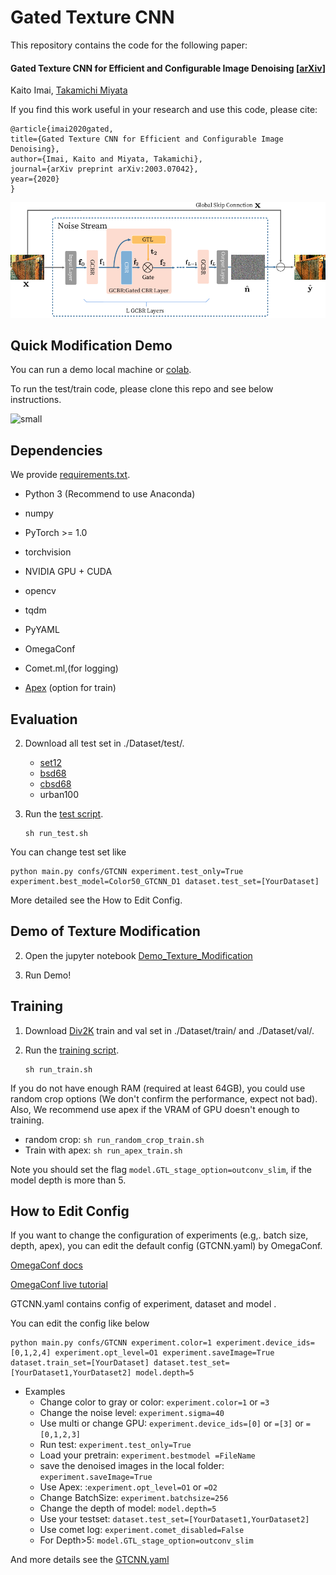 # Gated Texture CNN

This repository contains the code for the following paper:

#### Gated Texture CNN for Efficient and Configurable Image Denoising [[arXiv](https://arxiv.org/abs/2003.07042)]

Kaito Imai, [Takamichi Miyata](https://sites.google.com/site/takamichimiyata/) 

If you find this work useful in your research and use this code, please cite:

```
@article{imai2020gated,
title={Gated Texture CNN for Efficient and Configurable Image Denoising},
author={Imai, Kaito and Miyata, Takamichi},
journal={arXiv preprint arXiv:2003.07042},
year={2020}
}
```

![5-Figure2-1](./assets/5-Figure2-1.png)



## Quick Modification Demo

You can run a demo local machine or [colab](https://colab.research.google.com/drive/1zYYH8PCqEKSSSy6Y4PJgCJEk81n_aw_c). 

To run the test/train code, please clone this repo and see below instructions.

![small](./assets/small.gif)

## Dependencies

We provide [requirements.txt](./requirements.txt).

- Python 3   (Recommend to use Anaconda)
- numpy
- PyTorch >= 1.0
- torchvision
- NVIDIA GPU + CUDA
- opencv
- tqdm
- PyYAML
- OmegaConf
- Comet.ml,(for logging) 

- [Apex](https://www.github.com/nvidia/apex) (option for train)



## Evaluation

2. Download all test set in ./Dataset/test/.

   - [set12](https://github.com/cszn/FFDNet/tree/master/testsets)
   - [bsd68](https://github.com/cszn/FFDNet/tree/master/testsets)
   - [cbsd68](https://github.com/cszn/FFDNet/tree/master/testsets)
   - urban100

3. Run the [test script](./run_test.sh).

   ```
   sh run_test.sh
   ```

You can change test set like  

```
python main.py confs/GTCNN experiment.test_only=True experiment.best_model=Color50_GTCNN_D1 dataset.test_set=[YourDataset]
```

More detailed see the How to Edit Config.

## Demo of Texture Modification 

2. Open the jupyter notebook [Demo_Texture_Modification]()

3. Run Demo!

## Training

1. Download [Div2K](https://data.vision.ee.ethz.ch/cvl/DIV2K/) train and  val set in ./Dataset/train/ and  ./Dataset/val/.

2. Run the [training script](./run_train.sh).

   ```
   sh run_train.sh
   ```

If you do not have enough RAM (required at least 64GB), you could use random crop options (We don't confirm the performance, expect not bad).  Also, We recommend use apex if the VRAM of GPU doesn't  enough to training. 

- random crop: `sh run_random_crop_train.sh`
- Train with apex: `sh run_apex_train.sh`

Note you should set the flag `model.GTL_stage_option=outconv_slim`, if the model depth is more than 5.

## How to Edit Config

If you want to change the configuration of experiments  (e.g,. batch size, depth, apex), you can edit the  default config (GTCNN.yaml) by OmegaConf.  

[OmegaConf docs](https://omegaconf.readthedocs.io/en/1.4_branch/)

[OmegaConf live tutorial](https://mybinder.org/v2/gh/omry/omegaconf/master?filepath=docs%2Fnotebook%2FTutorial.ipynb)

GTCNN.yaml contains config of experiment, dataset and model .

You can edit the config like below

```
python main.py confs/GTCNN experiment.color=1 experiment.device_ids=[0,1,2,4] experiment.opt_level=O1 experiment.saveImage=True dataset.train_set=[YourDataset] dataset.test_set=[YourDataset1,YourDataset2] model.depth=5
```

- Examples
  - Change color to gray or color: `experiment.color=1` or `=3`
  - Change the noise level: `experiment.sigma=40`
  - Use multi or change GPU:   `experiment.device_ids=[0]` or  `=[3]` or  `=[0,1,2,3]`
  - Run test: `experiment.test_only=True`
  - Load your pretrain: `experiment.bestmodel =FileName`
  - save the denoised images in the local folder: `experiment.saveImage=True`
  - Use Apex: :`experiment.opt_level=O1` or `=O2`
  - Change BatchSize: `experiment.batchsize=256` 
  - Change the depth of model: `model.depth=5`
  - Use your testset: `dataset.test_set=[YourDataset1,YourDataset2]`
  - Use comet log: `experiment.comet_disabled=False`
  - For Depth>5: `model.GTL_stage_option=outconv_slim`

And more details see the [GTCNN.yaml](./confs/GTCNN.yaml)

